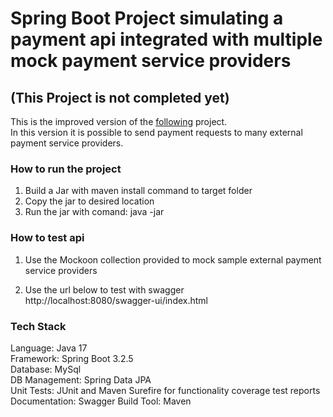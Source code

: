# Spring Boot Project simulating a payment api integrated with multiple mock payment service providers
## (This Project is not completed yet)
This is the improved version of the  <a href=https://github.com/OzgurYatmaz/FirisbeInterview>following</a> project. <br>
In this version it is possible to send payment requests to many external payment service providers. 

### How to run the project

1. Build a Jar with maven install command to target folder 
2. Copy the jar to desired location
2. Run the jar with comand: java -jar <jar-name>

 
### How to test api
1. Use the Mockoon collection provided to mock sample external payment service providers

2. Use the url below to test with swagger <br>
   http://localhost:8080/swagger-ui/index.html
 

### Tech Stack

Language: Java 17 <br>
Framework: Spring Boot 3.2.5 <br>
Database: MySql <br>
DB Management: Spring Data JPA <br>
Unit Tests: JUnit and Maven Surefire for functionality coverage test reports <br>
Documentation: Swagger
Build Tool: Maven 
